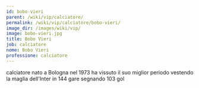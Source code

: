 ```yaml
---
id: bobo-vieri
parent: /wiki/vip/calciatore/
permalink: /wiki/vip/calciatore/bobo-vieri/
image_dir: /images/wiki/vip/
image: bobo-vieri.jpg
title: Bobo Vieri
job: calciatore
nome: Bobo Vieri
professione: calciatore
---
```

calciatore nato a Bologna nel 1973 ha vissuto il suo miglior periodo vestendo la maglia dell'Inter in 144 gare segnando 103 gol